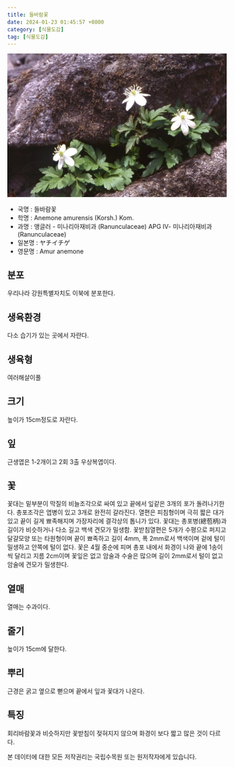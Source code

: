 ```yaml
---
title: 들바람꽃
date: 2024-01-23 01:45:57 +0800
category: [식물도감]
tag: [식물도감]
---
```




![들바람꽃](/assets/img/fileUpload/plants/basic/Ranunculaceae/Anemone/14057/1_th2.JPG)
- 국명 : 들바람꽃
- 학명 : Anemone amurensis (Korsh.) Kom.
- 과명 : 앵글러 - 미나리아재비과 (Ranunculaceae) APG Ⅳ- 미나리아재비과 (Ranunculaceae)
- 일본명 : ヤチイチゲ
- 영문명 : Amur anemone


## 분포
우리나라 강원특별자치도 이북에 분포한다.
## 생육환경
다소 습기가 있는 곳에서 자란다.
## 생육형
여러해살이풀 
## 크기
높이가 15cm정도로 자란다.
## 잎
근생엽은 1-2개이고 2회 3출 우상복엽이다.
## 꽃
꽃대는 밑부분이 막질의 비늘조각으로 싸여 있고 끝에서 잎같은 3개의 포가 돌려나기한다. 총포조각은 엽병이 있고 3개로 완전히 갈라진다. 열편은 피침형이며 극히 짧은 대가 있고 끝이 길게 뾰족해지며 가장자리에 결각상의 톱니가 있다. 꽃대는 총포병(總苞柄)과 길이가 비슷하거나 다소 길고 백색 견모가 밀생함. 꽃받침열편은 5개가 수평으로 퍼지고 달걀모양 또는 타원형이며 끝이 뾰족하고 길이 4mm, 폭 2mm로서 백색이며 겉에 털이 밀생하고 안쪽에 털이 없다. 꽃은 4월 중순에 피며 총포 내에서 화경이 나와 끝에 1송이씩 달리고 지름 2cm이며 꽃잎은 없고 암술과 수술은 많으며 길이 2mm로서 털이 없고 암술에 견모가 밀생한다.
## 열매
열매는 수과이다.
## 줄기
높이가 15cm에 달한다.
## 뿌리
근경은 굵고 옆으로 뻗으며 끝에서 잎과 꽃대가 나온다.
## 특징
회리바람꽃과 비슷하지만 꽃받침이 젖혀지지 않으며 화경이 보다 짧고 많은 것이 다르다.






본 데이터에 대한 모든 저작권리는 국립수목원 또는 원저작자에게 있습니다.
